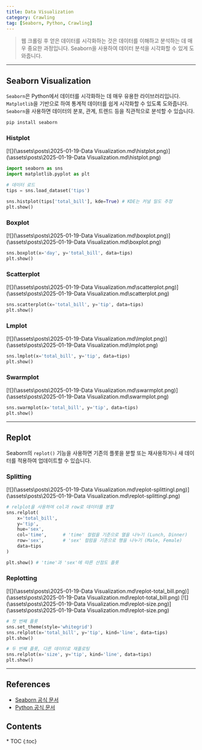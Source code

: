 ```yaml
---
title: Data Visualization
category: Crawling
tag: [Seaborn, Python, Crawling]
---
```


> 웹 크롤링 후 얻은 데이터를 시각화하는 것은 데이터를 이해하고 분석하는 데 매우 중요한 과정입니다. Seaborn을 사용하여 데이터 분석을 시각화할 수 있게 도와줍니다.

---

## Seaborn Visualization

`Seaborn`은 Python에서 데이터를 시각화하는 데 매우 유용한 라이브러리입니다. `Matplotlib`을 기반으로 하여 통계적 데이터를 쉽게 시각화할 수 있도록 도와줍니다. `Seaborn`을 사용하면 데이터의 분포, 관계, 트렌드 등을 직관적으로 분석할 수 있습니다.

```bash
pip install seaborn
```

### Histplot

[![](\assets\posts\2025-01-19-Data Visualization.md\histplot.png)](\assets\posts\2025-01-19-Data Visualization.md\histplot.png)

```python
import seaborn as sns
import matplotlib.pyplot as plt

# 데이터 로드
tips = sns.load_dataset('tips')

sns.histplot(tips['total_bill'], kde=True) # KDE는 커널 밀도 추정
plt.show()
```

### Boxplot

[![](\assets\posts\2025-01-19-Data Visualization.md\boxplot.png)](\assets\posts\2025-01-19-Data Visualization.md\boxplot.png)

```python
sns.boxplot(x='day', y='total_bill', data=tips)
plt.show()
```

### Scatterplot

[![](\assets\posts\2025-01-19-Data Visualization.md\scatterplot.png)](\assets\posts\2025-01-19-Data Visualization.md\scatterplot.png)

```python
sns.scatterplot(x='total_bill', y='tip', data=tips)
plt.show()
```

### Lmplot

[![](\assets\posts\2025-01-19-Data Visualization.md\lmplot.png)](\assets\posts\2025-01-19-Data Visualization.md\lmplot.png)

```python
sns.lmplot(x='total_bill', y='tip', data=tips)
plt.show()
```

### Swarmplot

[![](\assets\posts\2025-01-19-Data Visualization.md\swarmplot.png)](\assets\posts\2025-01-19-Data Visualization.md\swarmplot.png)

```python
sns.swarmplot(x='total_bill', y='tip', data=tips)
plt.show()
```

---

## Replot

Seaborn의 `replot()` 기능을 사용하면 기존의 플롯을 분할 또는 재사용하거나 새 데이터를 적용하여 업데이트할 수 있습니다.

### Splitting

[![](\assets\posts\2025-01-19-Data Visualization.md\replot-splittingl.png)](\assets\posts\2025-01-19-Data Visualization.md\replot-splittingl.png)

```python
# relplot을 사용하여 col과 row로 데이터를 분할
sns.relplot(
    x='total_bill',
    y='tip',
    hue='sex',
    col='time',      # 'time' 컬럼을 기준으로 열을 나누기 (Lunch, Dinner)
    row='sex',       # 'sex' 컬럼을 기준으로 행을 나누기 (Male, Female)
    data=tips
)

plt.show() # 'time'과 'sex'에 따른 산점도 플롯
```

### Replotting

[![](\assets\posts\2025-01-19-Data Visualization.md\replot-total_bill.png)](\assets\posts\2025-01-19-Data Visualization.md\replot-total_bill.png)
[![](\assets\posts\2025-01-19-Data Visualization.md\replot-size.png)](\assets\posts\2025-01-19-Data Visualization.md\replot-size.png)

```python
# 첫 번째 플롯
sns.set_theme(style='whitegrid')
sns.relplot(x='total_bill', y='tip', kind='line', data=tips)
plt.show()

# 두 번째 플롯, 다른 데이터로 재플로팅
sns.relplot(x='size', y='tip', kind='line', data=tips)
plt.show()
```

---

## References

- [Seaborn 공식 문서](https://seaborn.pydata.org/)
- [Python 공식 문서](https://docs.python.org/3/)

<nav class='post-toc' markdown='1'>
  <h2>Contents</h2>
* TOC
{:toc}
</nav>

